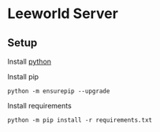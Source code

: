 # Leeworld Server

## Setup
Install [python](https://www.python.org/)

Install pip

    python -m ensurepip --upgrade

Install requirements

    python -m pip install -r requirements.txt
